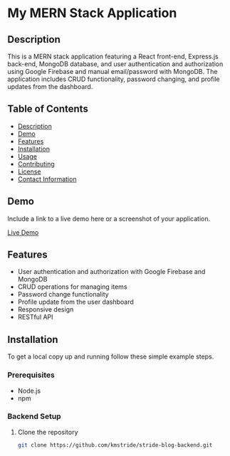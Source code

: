 # My MERN Stack Application

## Description

This is a MERN stack application featuring a React front-end, Express.js back-end, MongoDB database, and user authentication and authorization using Google Firebase and manual email/password with MongoDB. The application includes CRUD functionality, password changing, and profile updates from the dashboard.

## Table of Contents

- [Description](#description)
- [Demo](#demo)
- [Features](#features)
- [Installation](#installation)
- [Usage](#usage)
- [Contributing](#contributing)
- [License](#license)
- [Contact Information](#contact-information)

## Demo

Include a link to a live demo here or a screenshot of your application.

[Live Demo](https://stride-blog-client.vercel.app/)


## Features

- User authentication and authorization with Google Firebase and MongoDB
- CRUD operations for managing items
- Password change functionality
- Profile update from the user dashboard
- Responsive design
- RESTful API

## Installation

To get a local copy up and running follow these simple example steps.

### Prerequisites

- Node.js
- npm

### Backend Setup

1. Clone the repository
   ```sh
   git clone https://github.com/kmstride/stride-blog-backend.git
